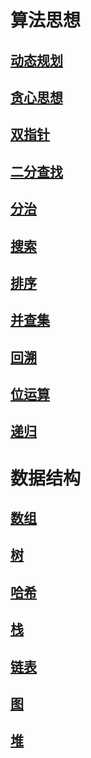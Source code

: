 
# 算法思想

## [动态规划](./DynamicPlaning/)

## [贪心思想](./Greedy/)

## [双指针](./DoublePointer/)

## [二分查找](./BinarySearch/)

## [分治](./Divorce/)

## [搜索](./Search/)

## [排序](./Sort/)

## [并查集](./UnionSet/)

## [回溯](./BackTrace/)

## [位运算](./BitCal/)

## [递归](./Recursive/)

# 数据结构

## [数组](./Array/)

## [树](./Tree/)

## [哈希](./Hash/)

## [栈](./Stack/)

## [链表](./LinkedList/)

## [图](./Map/)

## [堆](./Heap/)
